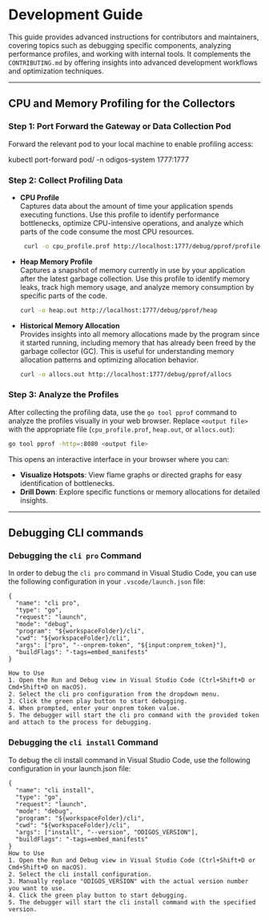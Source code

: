 # Development Guide

This guide provides advanced instructions for contributors and maintainers, covering topics such as debugging specific components, analyzing performance profiles, and working with internal tools. It complements the `CONTRIBUTING.md` by offering insights into advanced development workflows and optimization techniques.

---

## CPU and Memory Profiling for the Collectors

### Step 1: Port Forward the Gateway or Data Collection Pod
Forward the relevant pod to your local machine to enable profiling access:

kubectl port-forward pod/<pod-name> -n odigos-system 1777:1777


### Step 2: Collect Profiling Data

- **CPU Profile**  
   Captures data about the amount of time your application spends executing functions. Use this profile to identify performance bottlenecks, optimize CPU-intensive operations, and analyze which parts of the code consume the most CPU resources.  

   ``` bash
    curl -o cpu_profile.prof http://localhost:1777/debug/pprof/profile?seconds=30 
   ```

- **Heap Memory Profile**  
   Captures a snapshot of memory currently in use by your application after the latest garbage collection. Use this profile to identify memory leaks, track high memory usage, and analyze memory consumption by specific parts of the code.  
   ``` bash
   curl -o heap.out http://localhost:1777/debug/pprof/heap
   ```

- **Historical Memory Allocation**  
   Provides insights into all memory allocations made by the program since it started running, including memory that has already been freed by the garbage collector (GC). This is useful for understanding memory allocation patterns and optimizing allocation behavior.  
    ``` bash
   curl -o allocs.out http://localhost:1777/debug/pprof/allocs
   ```

### Step 3: Analyze the Profiles
After collecting the profiling data, use the `go tool pprof` command to analyze the profiles visually in your web browser. Replace `<output file>` with the appropriate file (`cpu_profile.prof`, `heap.out`, or `allocs.out`):
``` bash
go tool pprof -http=:8080 <output file>
```
This opens an interactive interface in your browser where you can:
- **Visualize Hotspots**: View flame graphs or directed graphs for easy identification of bottlenecks.
- **Drill Down**: Explore specific functions or memory allocations for detailed insights.

---

## Debugging CLI commands

### Debugging the `cli pro` Command

In order to debug the `cli pro` command in Visual Studio Code, you can use the following configuration in your `.vscode/launch.json` file:

```jsonc
{
  "name": "cli pro",
  "type": "go",
  "request": "launch",
  "mode": "debug",
  "program": "${workspaceFolder}/cli",
  "cwd": "${workspaceFolder}/cli",
  "args": ["pro", "--onprem-token", "${input:onprem_token}"],
  "buildFlags": "-tags=embed_manifests"
}

How to Use
1. Open the Run and Debug view in Visual Studio Code (Ctrl+Shift+D or Cmd+Shift+D on macOS).
2. Select the cli pro configuration from the dropdown menu.
3. Click the green play button to start debugging.
4. When prompted, enter your onprem token value.
5. The debugger will start the cli pro command with the provided token and attach to the process for debugging.

```

### Debugging the `cli install` Command

To debug the cli install command in Visual Studio Code, use the following configuration in your launch.json file:

```jsonc
{
  "name": "cli install",
  "type": "go",
  "request": "launch",
  "mode": "debug",
  "program": "${workspaceFolder}/cli",
  "cwd": "${workspaceFolder}/cli",
  "args": ["install", "--version", "ODIGOS_VERSION"],
  "buildFlags": "-tags=embed_manifests"
}
How to Use
1. Open the Run and Debug view in Visual Studio Code (Ctrl+Shift+D or Cmd+Shift+D on macOS).
2. Select the cli install configuration.
3. Manually replace "ODIGOS_VERSION" with the actual version number you want to use.
4. Click the green play button to start debugging.
5. The debugger will start the cli install command with the specified version.